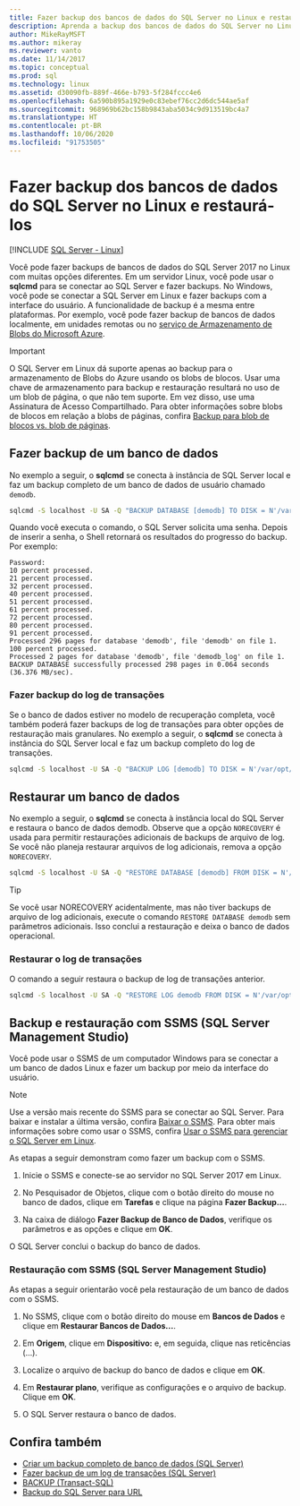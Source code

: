 ```yaml
---
title: Fazer backup dos bancos de dados do SQL Server no Linux e restaurá-los
description: Aprenda a backup dos bancos de dados do SQL Server no Linux e restaurá-los. Saiba também como fazer backup e restauração com o SSMS (SQL Server Management Studio).
author: MikeRayMSFT
ms.author: mikeray
ms.reviewer: vanto
ms.date: 11/14/2017
ms.topic: conceptual
ms.prod: sql
ms.technology: linux
ms.assetid: d30090fb-889f-466e-b793-5f284fccc4e6
ms.openlocfilehash: 6a590b895a1929e0c83ebef76cc2d6dc544ae5af
ms.sourcegitcommit: 968969b62bc158b9843aba5034c9d913519bc4a7
ms.translationtype: HT
ms.contentlocale: pt-BR
ms.lasthandoff: 10/06/2020
ms.locfileid: "91753505"
---
```

# <a name="backup-and-restore-sql-server-databases-on-linux"></a>Fazer backup dos bancos de dados do SQL Server no Linux e restaurá-los

[!INCLUDE [SQL Server - Linux](../includes/applies-to-version/sql-linux.md)]

Você pode fazer backups de bancos de dados do SQL Server 2017 no Linux com muitas opções diferentes. Em um servidor Linux, você pode usar o **sqlcmd** para se conectar ao SQL Server e fazer backups. No Windows, você pode se conectar a SQL Server em Linux e fazer backups com a interface do usuário. A funcionalidade de backup é a mesma entre plataformas. Por exemplo, você pode fazer backup de bancos de dados localmente, em unidades remotas ou no [serviço de Armazenamento de Blobs do Microsoft Azure](../relational-databases/backup-restore/sql-server-backup-to-url.md).

> [!IMPORTANT]
> O SQL Server em Linux dá suporte apenas ao backup para o armazenamento de Blobs do Azure usando os blobs de blocos. Usar uma chave de armazenamento para backup e restauração resultará no uso de um blob de página, o que não tem suporte. Em vez disso, use uma Assinatura de Acesso Compartilhado. Para obter informações sobre blobs de blocos em relação a blobs de páginas, confira [Backup para blob de blocos vs. blob de páginas](../relational-databases/backup-restore/sql-server-backup-to-url.md#blockbloborpageblob).

## <a name="backup-a-database"></a>Fazer backup de um banco de dados

No exemplo a seguir, o **sqlcmd** se conecta à instância de SQL Server local e faz um backup completo de um banco de dados de usuário chamado `demodb`.

```bash
sqlcmd -S localhost -U SA -Q "BACKUP DATABASE [demodb] TO DISK = N'/var/opt/mssql/data/demodb.bak' WITH NOFORMAT, NOINIT, NAME = 'demodb-full', SKIP, NOREWIND, NOUNLOAD, STATS = 10"
```

Quando você executa o comando, o SQL Server solicita uma senha. Depois de inserir a senha, o Shell retornará os resultados do progresso do backup. Por exemplo:

```
Password:
10 percent processed.
21 percent processed.
32 percent processed.
40 percent processed.
51 percent processed.
61 percent processed.
72 percent processed.
80 percent processed.
91 percent processed.
Processed 296 pages for database 'demodb', file 'demodb' on file 1.
100 percent processed.
Processed 2 pages for database 'demodb', file 'demodb_log' on file 1.
BACKUP DATABASE successfully processed 298 pages in 0.064 seconds (36.376 MB/sec).
```

### <a name="backup-the-transaction-log"></a>Fazer backup do log de transações

Se o banco de dados estiver no modelo de recuperação completa, você também poderá fazer backups de log de transações para obter opções de restauração mais granulares. No exemplo a seguir, o **sqlcmd** se conecta à instância do SQL Server local e faz um backup completo do log de transações.

```bash
sqlcmd -S localhost -U SA -Q "BACKUP LOG [demodb] TO DISK = N'/var/opt/mssql/data/demodb_LogBackup.bak' WITH NOFORMAT, NOINIT, NAME = N'demodb_LogBackup', NOSKIP, NOREWIND, NOUNLOAD, STATS = 5"
```

## <a name="restore-a-database"></a>Restaurar um banco de dados

No exemplo a seguir, o **sqlcmd** se conecta à instância local do SQL Server e restaura o banco de dados demodb. Observe que a opção `NORECOVERY` é usada para permitir restaurações adicionais de backups de arquivo de log. Se você não planeja restaurar arquivos de log adicionais, remova a opção `NORECOVERY`.

```bash
sqlcmd -S localhost -U SA -Q "RESTORE DATABASE [demodb] FROM DISK = N'/var/opt/mssql/data/demodb.bak' WITH FILE = 1, NOUNLOAD, REPLACE, NORECOVERY, STATS = 5"
```

> [!TIP]
> Se você usar NORECOVERY acidentalmente, mas não tiver backups de arquivo de log adicionais, execute o comando `RESTORE DATABASE demodb` sem parâmetros adicionais. Isso conclui a restauração e deixa o banco de dados operacional.

### <a name="restore-the-transaction-log"></a>Restaurar o log de transações

O comando a seguir restaura o backup de log de transações anterior.

```bash
sqlcmd -S localhost -U SA -Q "RESTORE LOG demodb FROM DISK = N'/var/opt/mssql/data/demodb_LogBackup.bak'"
```

## <a name="backup-and-restore-with-sql-server-management-studio-ssms"></a>Backup e restauração com SSMS (SQL Server Management Studio)

Você pode usar o SSMS de um computador Windows para se conectar a um banco de dados Linux e fazer um backup por meio da interface do usuário.

>[!NOTE] 
> Use a versão mais recente do SSMS para se conectar ao SQL Server. Para baixar e instalar a última versão, confira [Baixar o SSMS](../ssms/download-sql-server-management-studio-ssms.md). Para obter mais informações sobre como usar o SSMS, confira [Usar o SSMS para gerenciar o SQL Server em Linux](sql-server-linux-manage-ssms.md).

As etapas a seguir demonstram como fazer um backup com o SSMS. 

1. Inicie o SSMS e conecte-se ao servidor no SQL Server 2017 em Linux.

1. No Pesquisador de Objetos, clique com o botão direito do mouse no banco de dados, clique em **Tarefas** e clique na página **Fazer Backup...**.

1. Na caixa de diálogo **Fazer Backup de Banco de Dados**, verifique os parâmetros e as opções e clique em **OK**.
 
O SQL Server conclui o backup do banco de dados.

### <a name="restore-with-sql-server-management-studio-ssms"></a>Restauração com SSMS (SQL Server Management Studio) 

As etapas a seguir orientarão você pela restauração de um banco de dados com o SSMS.

1. No SSMS, clique com o botão direito do mouse em **Bancos de Dados** e clique em **Restaurar Bancos de Dados...**. 

1. Em **Origem**, clique em **Dispositivo:** e, em seguida, clique nas reticências (...).

1. Localize o arquivo de backup do banco de dados e clique em **OK**. 

1. Em **Restaurar plano**, verifique as configurações e o arquivo de backup. Clique em **OK**. 

1. O SQL Server restaura o banco de dados. 

## <a name="see-also"></a>Confira também

* [Criar um backup completo de banco de dados (SQL Server)](../relational-databases/backup-restore/create-a-full-database-backup-sql-server.md)
* [Fazer backup de um log de transações (SQL Server)](../relational-databases/backup-restore/back-up-a-transaction-log-sql-server.md)
* [BACKUP (Transact-SQL)](../t-sql/statements/backup-transact-sql.md)
* [Backup do SQL Server para URL](../relational-databases/backup-restore/sql-server-backup-to-url.md)
